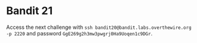 # Bandit 21
Access the next challenge with `ssh bandit20@bandit.labs.overthewire.org -p 2220` and password `GgE269g2h3mw3pwgrj0Ha9Uoqen1c9DGr`.
